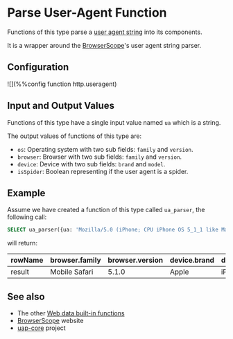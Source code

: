 # Parse User-Agent Function

Functions of this type parse a [user agent string](https://en.wikipedia.org/wiki/User_agent) into its components.

It is a wrapper around the [BrowserScope](http://www.browserscope.org)'s user agent string parser.

## Configuration

![](%%config function http.useragent)

## Input and Output Values

Functions of this type have a single input value named `ua` which is a string.

The output values of functions of this type are:

- `os`: Operating system with two sub fields: `family` and `version`.
- `browser`: Browser with two sub fields: `family` and `version`.
- `device`: Device with two sub fields: `brand` and `model`.
- `isSpider`: Boolean representing if the user agent is a spider. 

## Example

Assume we have created a function of this type called `ua_parser`, the following call:

```sql
SELECT ua_parser({ua: 'Mozilla/5.0 (iPhone; CPU iPhone OS 5_1_1 like Mac OS X) AppleWebKit/534.46 (KHTML, like Gecko) Version/5.1 Mobile/9B206 Safari/7534.48.3'}) as *
```

will return:

| rowName | browser.family | browser.version | device.brand | device.model | isSpider | os.family | os.version |
|-----------|----------|----------|-----------|----------|----------|----------|----------|
| result | Mobile Safari | 5.1.0 | Apple | iPhone | 0 | iOS | 5.1.1 |

## See also

* The other [Web data built-in functions](../sql/ValueExpression.md.html#httpfunctions)
* [BrowserScope](http://www.browserscope.org) website
* [uap-core](https://github.com/ua-parser/uap-core) project


